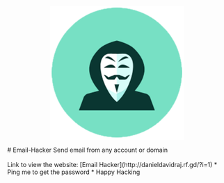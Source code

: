 <p align="center">
<img src="icon.png" align="center">
</p>
# Email-Hacker
Send email from any account or domain<br><br>
Link to view the website:
[Email Hacker](http://danieldavidraj.rf.gd/?i=1)
* Ping me to get the password
* Happy Hacking
